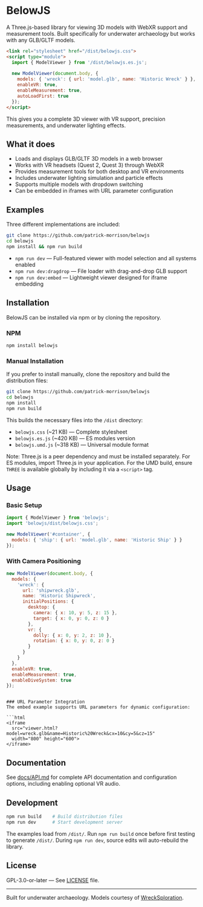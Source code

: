 # BelowJS

A Three.js-based library for viewing 3D models with WebXR support and measurement tools. Built specifically for underwater archaeology but works with any GLB/GLTF models.

```html
<link rel="stylesheet" href="/dist/belowjs.css">
<script type="module">
  import { ModelViewer } from '/dist/belowjs.es.js';
  
  new ModelViewer(document.body, {
    models: { 'wreck': { url: 'model.glb', name: 'Historic Wreck' } },
    enableVR: true,
    enableMeasurement: true,
    autoLoadFirst: true
  });
</script>
```

This gives you a complete 3D viewer with VR support, precision measurements, and underwater lighting effects.

## What it does

- Loads and displays GLB/GLTF 3D models in a web browser
- Works with VR headsets (Quest 2, Quest 3) through WebXR
- Provides measurement tools for both desktop and VR environments
- Includes underwater lighting simulation and particle effects
- Supports multiple models with dropdown switching
- Can be embedded in iframes with URL parameter configuration

## Examples

Three different implementations are included:

```bash
git clone https://github.com/patrick-morrison/belowjs
cd belowjs
npm install && npm run build
```

- `npm run dev` — Full-featured viewer with model selection and all systems enabled
- `npm run dev:dragdrop` — File loader with drag-and-drop GLB support
- `npm run dev:embed` — Lightweight viewer designed for iframe embedding

## Installation

BelowJS can be installed via npm or by cloning the repository.

### NPM
```bash
npm install belowjs
```

### Manual Installation
If you prefer to install manually, clone the repository and build the distribution files:
```bash
git clone https://github.com/patrick-morrison/belowjs
cd belowjs
npm install
npm run build
```

This builds the necessary files into the `/dist` directory:
- `belowjs.css` (~21 KB) — Complete stylesheet
- `belowjs.es.js` (~420 KB) — ES modules version  
- `belowjs.umd.js` (~318 KB) — Universal module format

Note: Three.js is a peer dependency and must be installed separately. For ES modules, import Three.js in your application. For the UMD build, ensure `THREE` is available globally by including it via a `<script>` tag.

## Usage

### Basic Setup
```javascript
import { ModelViewer } from 'belowjs';
import 'belowjs/dist/belowjs.css';

new ModelViewer('#container', {
  models: { 'ship': { url: 'model.glb', name: 'Historic Ship' } }
});
```

### With Camera Positioning
```javascript
new ModelViewer(document.body, {
  models: {
    'wreck': {
      url: 'shipwreck.glb',
      name: 'Historic Shipwreck',
      initialPositions: {
        desktop: {
          camera: { x: 10, y: 5, z: 15 },
          target: { x: 0, y: 0, z: 0 }
        },
        vr: {
          dolly: { x: 0, y: 2, z: 10 },
          rotation: { x: 0, y: 0, z: 0 }
        }
      }
    }
  },
  enableVR: true,
  enableMeasurement: true,
  enableDiveSystem: true
});
```
```

### URL Parameter Integration
The embed example supports URL parameters for dynamic configuration:

```html
<iframe 
  src="viewer.html?model=wreck.glb&name=Historic%20Wreck&cx=10&cy=5&cz=15"
  width="800" height="600">
</iframe>
```

## Documentation

See [docs/API.md](docs/API.md) for complete API documentation and configuration options, including enabling optional VR audio.

## Development

```bash
npm run build    # Build distribution files
npm run dev      # Start development server
```

The examples load from `/dist/`. Run `npm run build` once before first testing to generate `/dist/`. During `npm run dev`, source edits will auto-rebuild the library.

## License

GPL-3.0-or-later — See [LICENSE](LICENSE) file.

---

Built for underwater archaeology. Models courtesy of [WreckSploration](https://wrecksploration.com).